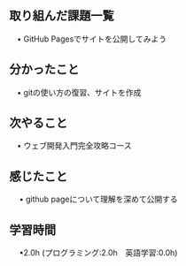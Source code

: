 ## 取り組んだ課題一覧

 　• GitHub Pagesでサイトを公開してみよう

## 分かったこと

 　• gitの使い方の復習、サイトを作成

## 次やること　
           
 　• ウェブ開発入門完全攻略コース

## 感じたこと

　 • github pageについて理解を深めて公開する

## 学習時間

　 •2.0h (プログラミング:2.0h　英語学習:0.0h)